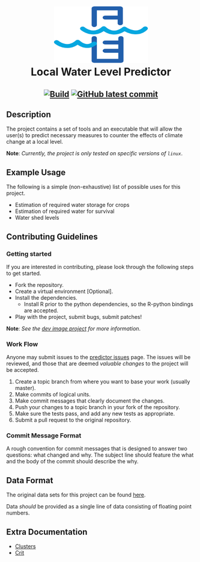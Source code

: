 <h1 align="center">
  <a href="https://github.com/barbacbd/nautical">
    <img src=".images/predictor.png" width="250" height="150" border-radius="50%" >
  </a>
  <br>Local Water Level Predictor</br>
</h1>

<h2 align="center">

[![Build](https://github.com/barbacbd/predictor/actions/workflows/python-app.yml/badge.svg)](https://github.com/barbacbd/predictor/actions/workflows/python-app.yml) [![GitHub latest commit](https://badgen.net/github/last-commit/barbacbd/cluster)](https://github.com/barbacbd/cluster/commit/)


## Description

The project contains a set of tools and an executable that will allow the user(s) to predict necessary measures to counter the effects of climate change at a local level. 

**Note**: _Currently, the project is only tested on specific versions of `linux`_.

## Example Usage

The following is a simple (non-exhaustive) list of possible uses for this project.

- Estimation of required water storage for crops
- Estimation of required water for survival
- Water shed levels 

## Contributing Guidelines

### Getting started 

If you are interested in contributing, please look through the following steps to get started.

- Fork the repository.
- Create a virtual environment [Optional].
- Install the dependencies.
  - Install R prior to the python dependencies, so the R-python bindings are accepted.
- Play with the project, submit bugs, submit patches!

**Note**: _See the [dev image project](https://github.com/barbacbd/predictor-dev-image) for more information_. 

### Work Flow

Anyone may submit issues to the [predictor issues](https://github.com/barbacbd/predictor/issues) page. The issues will be reviewed, and those that are deemed _valuable changes_ to the project will be accepted. 

1. Create a topic branch from where you want to base your work (usually master).
2. Make commits of logical units.
3. Make commit messages that clearly document the changes.
4. Push your changes to a topic branch in your fork of the repository.
5. Make sure the tests pass, and add any new tests as appropriate.
6. Submit a pull request to the original repository.


### Commit Message Format

A rough convention for commit messages that is designed to answer two
questions: what changed and why. The subject line should feature the what and
the body of the commit should describe the why.


## Data Format

The original data sets for this project can be found [here](https://github.com/barbacbd/predictor-datasets).

Data _should_ be provided as a single line of data consisting of floating point numbers. 


## Extra Documentation

- [Clusters](user/docs/Cluster.md)
- [Crit](user/docs/Crit.md)
